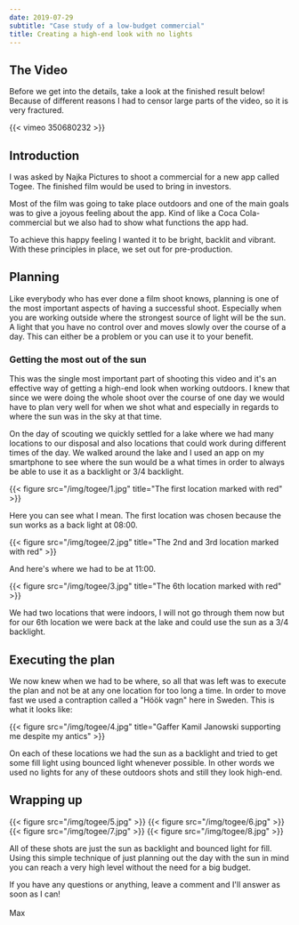 ```yaml
---
date: 2019-07-29
subtitle: "Case study of a low-budget commercial"
title: Creating a high-end look with no lights
---
```


## The Video
Before we get into the details, take a look at the finished result below! Because of different reasons I had to censor  large parts of the video, so it is very fractured.

{{< vimeo 350680232 >}}

## Introduction
I was asked by Najka Pictures to shoot a commercial for a new app called Togee. The finished film would be used to bring in investors. 

Most of the film was going to take place outdoors and one of the main goals was to give a joyous feeling about the app. Kind of like a Coca Cola-commercial but we also had to show what functions the app had.  

To achieve this happy feeling I wanted it to be bright, backlit and vibrant. With these principles in place, we set out for pre-production.

## Planning
Like everybody who has ever done a film shoot knows, planning is one of the most important aspects of having a successful shoot. Especially when you are working outside where the strongest source of light will be the sun. A light that you have no control over and moves slowly over the course of a day. This can either be a problem or you can use it to your benefit. 

### Getting the most out of the sun
This was the single most important part of shooting this video and it's an effective way of getting a high-end look when working outdoors. I knew that since we were doing the whole shoot over the course of one day we would have to plan very well for when we shot what and especially in regards to where the sun was in the sky at that time.

On the day of scouting we quickly settled for a lake where we had many locations to our disposal and also locations that could work during different times of the day. We walked around the lake and I used an app on my smartphone to see where the sun would be a what times in order to always be able to use it as a backlight or 3/4 backlight.

{{< figure src="/img/togee/1.jpg" title="The first location marked with red" >}}

Here you can see what I mean. The first location was chosen because the sun works as a back light at 08:00.

{{< figure src="/img/togee/2.jpg" title="The 2nd and 3rd location marked with red" >}}

And here's where we had to be at 11:00.

{{< figure src="/img/togee/3.jpg" title="The 6th location marked with red" >}}

We had two locations that were indoors, I will not go through them now but for our 6th location we were back at the lake and could use the sun as a 3/4 backlight.

## Executing the plan
We now knew when we had to be where, so all that was left was to execute the plan and not be at any one location for too long a time. In order to move fast we used a contraption called a "Höök vagn" here in Sweden. This is what it looks like:

{{< figure src="/img/togee/4.jpg" title="Gaffer Kamil Janowski supporting me despite my antics" >}}

On each of these locations we had the sun as a backlight and tried to get some fill light using bounced light whenever possible. In other words we used no lights for any of these outdoors shots and still they look high-end. 


## Wrapping up
{{< figure src="/img/togee/5.jpg" >}}
{{< figure src="/img/togee/6.jpg" >}}
{{< figure src="/img/togee/7.jpg" >}}
{{< figure src="/img/togee/8.jpg" >}}

All of these shots are just the sun as backlight and bounced light for fill. Using this simple technique of just planning out the day with the sun in mind you can reach a very high level without the need for a big budget.

If you have any questions or anything, leave a comment and I'll answer as soon as I can!
<br>
<br>
Max
